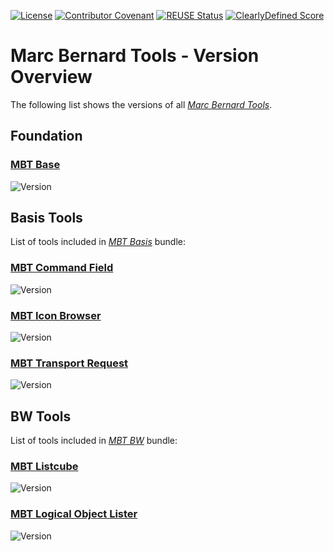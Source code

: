 [![License](https://img.shields.io/github/license/Marc-Bernard-Tools/Marc-Bernard-Tools-Versions?label=License&color=green)](LICENSE)
[![Contributor Covenant](https://img.shields.io/badge/Contributor%20Covenant-2.1-4baaaa.svg?color=green)](CODE_OF_CONDUCT.md)
[![REUSE Status](https://api.reuse.software/badge/github.com/Marc-Bernard-Tools/Marc-Bernard-Tools-Versions)](https://api.reuse.software/info/github.com/Marc-Bernard-Tools/Marc-Bernard-Tools-Versions)
[![ClearlyDefined Score](https://img.shields.io/clearlydefined/score/git/github/marc-bernard-tools/marc-bernard-tools-versions/274c8486784d263d71fa2018ce689d50e622a421?label=ClearlyDefined%20Score)](https://clearlydefined.io/definitions/git/github/marc-bernard-tools/marc-bernard-tools-versions/274c8486784d263d71fa2018ce689d50e622a421)

# Marc Bernard Tools - Version Overview

The following list shows the versions of all [*Marc Bernard Tools*](https://marcbernardtools.com).

## Foundation

### [MBT Base](https://marcbernardtools.com/downloads/mbt-base)

![Version](https://img.shields.io/endpoint?url=https%3A%2F%2Fshield.abap.space%2Fversion-shield-json%2Fgithub%2FMarc-Bernard-Tools%2FMBT-Base%2Fsrc%2F%2523mbtools%2523cl_tool_bc.clas.abap&label=Version&color=darkgrey)

## Basis Tools

List of tools included in [*MBT Basis*](https://marcbernardtools.com/tool-category/basis/) bundle:

### [MBT Command Field](https://marcbernardtools.com/downloads/mbt-command-field)

![Version](https://img.shields.io/endpoint?url=https%3A%2F%2Fshield.abap.space%2Fversion-shield-json%2Fgithub%2FMarc-Bernard-Tools%2FMBT-Command-Field%2Fsrc%2F%2523mbtools%2523cl_tool_bc_cl.clas.abap&label=Version&color=blue)

### [MBT Icon Browser](https://marcbernardtools.com/downloads/mbt-icon-browser)

![Version](https://img.shields.io/endpoint?url=https%3A%2F%2Fshield.abap.space%2Fversion-shield-json%2Fgithub%2FMarc-Bernard-Tools%2FMBT-Icon-Browser%2Fsrc%2F%2523mbtools%2523cl_tool_bc_icon.clas.abap&label=Version&color=blue)

### [MBT Transport Request](https://marcbernardtools.com/downloads/mbt-transport-request)

![Version](https://img.shields.io/endpoint?url=https%3A%2F%2Fshield.abap.space%2Fversion-shield-json%2Fgithub%2FMarc-Bernard-Tools%2FMBT-Transport-Request%2Fsrc%2F%2523mbtools%2523cl_tool_bc_cts_req.clas.abap&label=Version&color=blue)

## BW Tools

List of tools included in [*MBT BW*](https://marcbernardtools.com/tool-category/bw/) bundle:

### [MBT Listcube](https://marcbernardtools.com/downloads/mbt-listcube)

![Version](https://img.shields.io/endpoint?url=https%3A%2F%2Fshield.abap.space%2Fversion-shield-json%2Fgithub%2FMarc-Bernard-Tools%2FMBT-Listcube%2Fsrc%2F%2523mbtools%2523cl_tool_bw_listcube.clas.abap&label=Version&color=orange)

### [MBT Logical Object Lister](https://marcbernardtools.com/downloads/mbt-logical-object-lister)

![Version](https://img.shields.io/endpoint?url=https%3A%2F%2Fshield.abap.space%2Fversion-shield-json%2Fgithub%2FMarc-Bernard-Tools%2FMBT-Logical-Object-Lister%2Fsrc%2F%2523mbtools%2523cl_tool_bw_lol.clas.abap&label=Version&color=orange)

